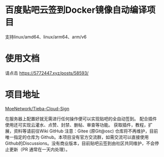 # 百度贴吧云签到Docker镜像自动编译项目
支持linux/amd64、linux/arm64、arm/v6

# 使用文档
请点击 https://5772447.xyz/posts/58593/

# 项目地址
[MoeNetwork/Tieba-Cloud-Sign](https://github.com/MoeNetwork/Tieba-Cloud-Sign)

在服务器上配置好就无需进行任何操作便可以实现贴吧的全自动签到。
配合插件使用还可实现云灌水、点赞、封禁、删帖、审查等功能。
获取插件，教程，扩展，资料等请前往Wiki GitHub
注意：Gitee (原Git@osc) 仓库将不再维护，目前唯一指定的仓库为 Github。本项目没有官方交流群，如需交流可以直接使用Github的Discussions。没有商业版本，目前贴吧云签到由社区共同维护，不会停止更新（PR 通常在一天内处理）。
